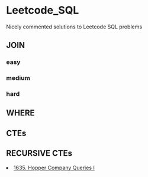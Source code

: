 # Leetcode_SQL

Nicely commented solutions to Leetcode SQL problems 

## JOIN
### easy
### medium
### hard

## WHERE

## CTEs

## RECURSIVE CTEs

<li class="masthead__menu-item">
<a href="https://github.com/AngryDataGirl/Leetcode_SQL/blob/main/1635%20Hopper%20Company%20Queries%20I.sql">1635. Hopper Company Queries I</a>
</li>
